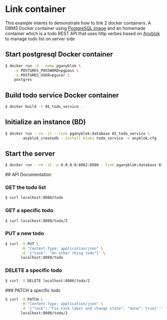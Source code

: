 # Link container

This example intents to demonstrate how to link 2 docker containers.
A DBMS Docker container using [PostgreSQL image](
https://hub.docker.com/_/postgres/ "Postgres on docker hub") and an homemade
container which is a todo REST API that uses http verbes based on [Anyblok](
http://docs.anybox.fr/anyblok/default/) to manage todo list on server side

## Start postgresql Docker container

```bash
$ docker run -d --name pganyblok \
    -e POSTGRES_PASSWORD=pgpass \
    -e POSTGRES_USER=pguser \
    postgres
```

## Build todo service Docker container

```bash
$ docker build -t 01_todo_service .
```


## Initialize an instance (BD)

```bash
$ docker run --rm -it --link pganyblok:database 01_todo_service \
        anyblok_createdb --install-bloks todo_service -c anyblok.cfg
```

## Start the server

```bash
$ docker run --rm -it -p 0.0.0.0:8082:8080 --link pganyblok:database 01_todo_service
```


## API Documentation

### GET the todo list

```bash
$ curl localhost:8080/todo
```


### GET a specific todo

```bash
$ curl localhost:8080/todo/2
```


### PUT a new todo

```bash
$ curl -X PUT \
       -H "Content-Type: application/json" \
       -d '{"task": "An other thing todo"}' \
       localhost:8080/todo
```

### DELETE a specific todo

```bash
$ curl -X DELETE localhost:8080/todo/2
```

### PATCH a specific todo


```bash
$ curl -X PATCH \
       -H "Content-Type: application/json" \
       -d '{"task": "Fix task label and change state", "done": true}' \
       localhost:8080/todo/2
```

